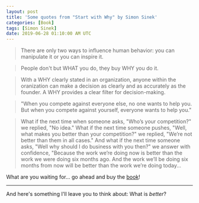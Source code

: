 ```yaml
---
layout: post
title: 'Some quotes from "Start with Why" by Simon Sinek'
categories: [Book]
tags: [Simon Sinek]
date: 2019-06-28 01:10:00 AM UTC
---
```


<!-- June 28, 2019 9:10:00 AM Philippine Time -->

<!-- 
Ooops!

I forgot that I'm supposed to be gathering quotes from books that I have been reading. 

... here are a few quotes from Simon Sinek's ["Start With Why: How Great Leaders Inspire Everyone To Take Action"](https://www.bookdepository.com/Start-With-Why-Simon-Sinek/9780241958223?a_aid=jflaga):
 -->

> There are only two ways to influence human behavior: you can manipulate it or you can inspire it.

> People don't but WHAT you do, they buy WHY you do it.

<!--more-->

> With a WHY clearly stated in an organization, anyone within the oranization can make a decision as clearly and as accurately as the founder. A WHY provides a clear filter for decision-making.

> "When you compete against everyone else, no one wants to help you. But when you compete against yourself, everyone wants to help you."

> What if the next time when someone asks, "Who’s your competition?" we replied, "No idea." What if the next time someone pushes, "Well, what makes you better than your competition?" we replied, "We’re not better than them in all cases." And what if the next time someone asks, "Well why should I do business with you then?" we answer with confidence, "Because the work we’re doing now is better than the work we were doing six months ago. And the work we’ll be doing six months from now will be better than the work we’re doing today...


What are you waiting for... go ahead and buy the [book](https://www.bookdepository.com/Start-With-Why-Simon-Sinek/9780241958223?a_aid=jflaga)!

<!-- 
Some humor here... The book actually does not clearly define what _better_ is. _Better_ is implied in the examples in the book. But because you landed on this page, then I can assume that you, and I, and Simon Sinek, have somewhat similar ideas of what _better_ is... So what are you waiting for... go ahead and buy the book!
 -->


----------

And here's something I'll leave you to think about: What is _better_?

<!-- I think what's better is that which approches the qualities of Jesus or God. Perhaps you can update this post later to point the reader to the gospel. -->